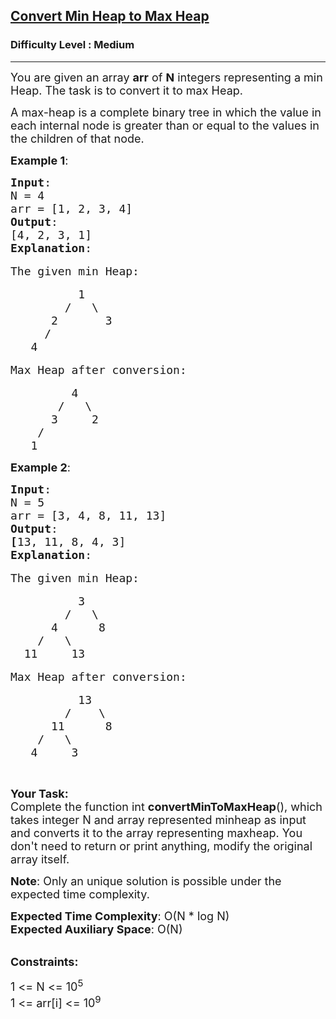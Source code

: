 <h2><a href="https://practice.geeksforgeeks.org/problems/convert-min-heap-to-max-heap-1666385109/1?page=1&sortBy=newest&query=page1sortBynewest">Convert Min Heap to Max Heap</a></h2><h3>Difficulty Level : Medium</h3><hr><div class="problems_problem_content__Xm_eO"><p><span style="font-size:18px">You are given an array <strong>arr</strong> of <strong>N</strong> integers representing&nbsp;a min Heap. The task is to convert it to max Heap.</span></p>

<p><span style="font-size:18px">A max-heap&nbsp;is a complete binary tree in which the value in each internal node is greater than or equal to the values in the children of that node.&nbsp;</span></p>

<p><span style="font-size:18px"><strong>Example 1</strong>:</span></p>

<pre><span style="font-size:18px"><strong>Input</strong>:
N = 4
arr = [1, 2, 3, 4]
<strong>Output</strong>:
</span><span style="font-size:18px">[4, 2, 3, 1]<strong>
Explanation</strong>:</span>

<span style="font-size:18px">The given min Heap:</span>

<span style="font-size:18px">          1
        /   \
      2       3
     /
   4</span>

<span style="font-size:18px">Max Heap after conversion:</span>

<span style="font-size:18px">         4
       /   \
      3     2
    /
   1</span></pre>

<p><span style="font-size:18px"><strong>Example 2</strong>:</span></p>

<pre><span style="font-size:18px"><strong>Input</strong>:
N = 5
arr = [3, 4, 8, 11, 13]
<strong>Output</strong>:
<strong>[</strong>13, 11, 8, 4, 3]</span><span style="font-size:18px"><strong>
Explanation</strong>:</span>

<span style="font-size:18px">The given min Heap:</span>

<span style="font-size:18px">          3
        /   \
      4      8
    /   \ 
  11     13</span>

<span style="font-size:18px">Max Heap after conversion:</span>

<span style="font-size:18px">          13
        /    \
      11      8
    /   \ 
   4     3</span></pre>

<p>&nbsp;</p>

<p><span style="font-size:18px"><strong>Your Task:</strong><br>
Complete the function int <strong>convertMinToMaxHeap</strong>(), which takes integer N and array represented minheap as input and converts it to the array representing maxheap. You don't need to return or print anything, modify the original array itself.</span></p>

<p><span style="font-size:18px"><strong>Note</strong>: Only an unique solution is possible under the expected time complexity.</span></p>

<p><span style="font-size:18px"><strong>Expected Time Complexity</strong>: O(N * log N)<br>
<strong>Expected Auxiliary Space</strong>: O(N)</span></p>

<p><br>
<span style="font-size:18px"><strong>Constraints:</strong></span></p>

<p><span style="font-size:18px">1 &lt;= N &lt;= 10<sup>5</sup><br>
1 &lt;= arr[i] &lt;= 10<sup>9</sup></span></p>
</div>